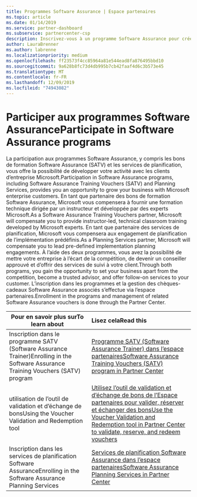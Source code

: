 ```yaml
---
title: Programmes Software Assurance | Espace partenaires
ms.topic: article
ms.date: 01/14/2019
ms.service: partner-dashboard
ms.subservice: partnercenter-csp
description: Inscrivez-vous à un programme Software Assurance pour créer des activités et être compensé pour la formation et la planification aux entreprises.
author: LauraBrenner
ms.author: labrenne
ms.localizationpriority: medium
ms.openlocfilehash: ff23573f4cc85964a81e544ead8fa876495bbd10
ms.sourcegitcommit: 9a628b8fc73d4db995b7cb42faaf4d6c3b573e45
ms.translationtype: MT
ms.contentlocale: fr-FR
ms.lasthandoff: 12/09/2019
ms.locfileid: "74943082"
---
```

# <a name="participate-in-software-assurance-programs"></a><span data-ttu-id="85c76-103">Participer aux programmes Software Assurance</span><span class="sxs-lookup"><span data-stu-id="85c76-103">Participate in Software Assurance programs</span></span>

<span data-ttu-id="85c76-104">La participation aux programmes Software Assurance, y compris les bons de formation Software Assurance (SATV) et les services de planification, vous offre la possibilité de développer votre activité avec les clients d’entreprise Microsoft.</span><span class="sxs-lookup"><span data-stu-id="85c76-104">Participation in Software Assurance programs, including Software Assurance Training Vouchers (SATV) and Planning Services, provides you an opportunity to grow your business with Microsoft enterprise customers.</span></span> <span data-ttu-id="85c76-105">En tant que partenaire des bons de formation Software Assurance, Microsoft vous compensera à fournir une formation technique dirigée par un instructeur et développée par des experts Microsoft.</span><span class="sxs-lookup"><span data-stu-id="85c76-105">As a Software Assurance Training Vouchers partner, Microsoft will compensate you to provide instructor-led, technical classroom training developed by Microsoft experts.</span></span> <span data-ttu-id="85c76-106">En tant que partenaire des services de planification, Microsoft vous compensera aux engagement de planification de l’implémentation prédéfinis.</span><span class="sxs-lookup"><span data-stu-id="85c76-106">As a Planning Services partner, Microsoft will compensate you to lead pre-defined implementation planning engagements.</span></span> <span data-ttu-id="85c76-107">À l’aide des deux programmes, vous avez la possibilité de mettre votre entreprise à l’écart de la compétition, de devenir un conseiller approuvé et d’offrir des services de suivi à votre client.</span><span class="sxs-lookup"><span data-stu-id="85c76-107">Through both programs, you gain the opportunity to set your business apart from the competition, become a trusted advisor, and offer follow-on services to your customer.</span></span> <span data-ttu-id="85c76-108">L’inscription dans les programmes et la gestion des chèques-cadeaux Software Assurance associés s’effectue via l’espace partenaires.</span><span class="sxs-lookup"><span data-stu-id="85c76-108">Enrollment in the programs and management of related Software Assurance vouchers is done through the Partner Center.</span></span>

|<span data-ttu-id="85c76-109">**Pour en savoir plus sur**</span><span class="sxs-lookup"><span data-stu-id="85c76-109">**To learn about**</span></span>   |<span data-ttu-id="85c76-110">**Lisez cela**</span><span class="sxs-lookup"><span data-stu-id="85c76-110">**Read this**</span></span>   |
|--------------------------|:------------------|
|<span data-ttu-id="85c76-111">Inscription dans le programme SATV (Software Assurance Trainer)</span><span class="sxs-lookup"><span data-stu-id="85c76-111">Enrolling in the Software Assurance Training Vouchers (SATV) program</span></span>|[<span data-ttu-id="85c76-112">Programme SATV (Software Assurance Trainer) dans l’espace partenaires</span><span class="sxs-lookup"><span data-stu-id="85c76-112">Software Assurance Training Vouchers (SATV) program in Partner Center</span></span>](software-assurance-satv.md)|
|<span data-ttu-id="85c76-113">utilisation de l’outil de validation et d’échange de bons</span><span class="sxs-lookup"><span data-stu-id="85c76-113">Using the Voucher Validation and Redemption tool</span></span>|[<span data-ttu-id="85c76-114">Utilisez l’outil de validation et d’échange de bons de l’Espace partenaires pour valider, réserver et échanger des bons</span><span class="sxs-lookup"><span data-stu-id="85c76-114">Use the Voucher Validation and Redemption tool in Partner Center to validate, reserve, and redeem vouchers</span></span>](voucher-validation-tool.md)|
|<span data-ttu-id="85c76-115">Inscription dans les services de planification Software Assurance</span><span class="sxs-lookup"><span data-stu-id="85c76-115">Enrolling in the Software Assurance Planning Services</span></span>|[<span data-ttu-id="85c76-116">Services de planification Software Assurance dans l’espace partenaires</span><span class="sxs-lookup"><span data-stu-id="85c76-116">Software Assurance Planning Services in Partner Center</span></span>](software-assurance-dps.md) 


